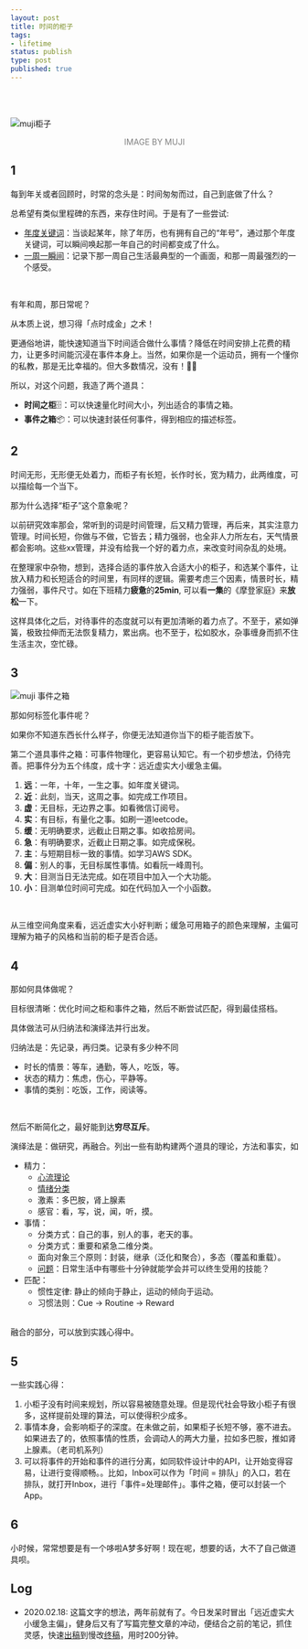 ```yaml
--- 
layout: post
title: 时间的柜子
tags: 
- lifetime
status: publish
type: post
published: true
---
```


<br>
<br>


![muji柜子](https://i.imgur.com/fxd9xy7.jpg)

<center><font color="grey">IMAGE BY MUJI</font>  </center>


## 1

每到年关或者回顾时，时常的念头是：时间匆匆而过，自己到底做了什么？

总希望有类似里程碑的东西，来存住时间。于是有了一些尝试: 

* [年度关键词](https://willwang.cc/about/)：当谈起某年，除了年历，也有拥有自己的“年号”，通过那个年度关键词，可以瞬间唤起那一年自己的时间都变成了什么。
* [一周一瞬间](https://www.dropbox.com/sh/6vejwql3mdufmc2/AAAD0nQzMt1Gatd8I4zNUKqoa?dl=0)：记录下那一周自己生活最典型的一个画面，和那一周最强烈的一个感受。

<br>

有年和周，那日常呢？

从本质上说，想习得「点时成金」之术！

更通俗地讲，能快速知道当下时间适合做什么事情？降低在时间安排上花费的精力，让更多时间能沉浸在事件本身上。当然，如果你是一个运动员，拥有一个懂你的私教，那是无比幸福的。但大多数情况，没有！🤷‍♀️

所以，对这个问题，我造了两个道具：

- **时间之柜**🗄：可以快速量化时间大小，列出适合的事情之箱。
- **事件之箱**📦：可以快速封装任何事件，得到相应的描述标签。


## 2


时间无形，无形便无处着力，而柜子有长短，长作时长，宽为精力，此两维度，可以描绘每一个当下。

那为什么选择“柜子”这个意象呢？

以前研究效率那会，常听到的词是时间管理，后又精力管理，再后来，其实注意力管理。时间长短，你做与不做，它皆去；精力强弱，也全非人力所左右，天气情景都会影响。这些xx管理，并没有给我一个好的着力点，来改变时间杂乱的处境。

在整理家中杂物，想到，选择合适的事件放入合适大小的柜子，和选某个事件，让放入精力和长短适合的时间里，有同样的逻辑。需要考虑三个因素，情景时长，精力强弱，事件尺寸。如在下班精力**疲惫**的**25min**, 可以看**一集**的《摩登家庭》来**放松**一下。

这样具体化之后，对待事件的态度就可以有更加清晰的着力点了。不至于，紧如弹簧，极致拉伸而无法恢复精力，累出病。也不至于，松如胶水，杂事缠身而抓不住生活主次，空忙碌。

## 3

![muji 事件之箱](https://i.imgur.com/PKyEaYY.png)

那如何标签化事件呢？

如果你不知道东西长什么样子，你便无法知道你当下的柜子能否放下。

第二个道具事件之箱：可事件物理化，更容易认知它。有一个初步想法，仍待完善。把事件分为五个纬度，成十字：远近虚实大小缓急主偏。

1. **远**：一年，十年，一生之事。如年度关键词。
1. **近**：此刻，当天，这周之事。如完成工作项目。
1. **虚**：无目标，无边界之事。如看微信订阅号。
1. **实**：有目标，有量化之事。如刷一道leetcode。
1. **缓**：无明确要求，远截止日期之事。如收拾房间。
1. **急**：有明确要求，近截止日期之事。如完成保税。
1. **主**：与短期目标一致的事情。如学习AWS SDK。
1. **偏**：别人的事，无目标属性事情。如看阮一峰周刊。
1. **大**：目测当日无法完成。如在项目中加入一个大功能。 
1. **小**：目测单位时间可完成。如在代码加入一个小函数。

<br>

从三维空间角度来看，远近虚实大小好判断；缓急可用箱子的颜色来理解，主偏可理解为箱子的风格和当前的柜子是否合适。

## 4

那如何具体做呢？

目标很清晰：优化时间之柜和事件之箱，然后不断尝试匹配，得到最佳搭档。

具体做法可从归纳法和演绎法并行出发。

归纳法是：先记录，再归类。记录有多少种不同

* 时长的情景：等车，通勤，等人，吃饭，等。
* 状态的精力：焦虑，伤心，平静等。
* 事情的类别：吃饭，工作，阅读等。

<br>

然后不断简化之，最好能到达**穷尽互斥**。

演绎法是：做研究，再融合。列出一些有助构建两个道具的理论，方法和事实，如

* 精力：
	* [心流理论](https://www.wikiwand.com/en/Flow_(psychology))
	* [情绪分类](https://www.wikiwand.com/en/Emotion)
	* 激素：多巴胺，肾上腺素
	* 感官：看，写，说，闻，听，摸。
* 事情：
	* 分类方式：自己的事，别人的事，老天的事。
	* 分类方式：重要和紧急二维分类。
	* 面向对象三个原则：封装，继承（泛化和聚合），多态（覆盖和重载）。
	* [问题](https://www.zhihu.com/question/20894671)：日常生活中有哪些十分钟就能学会并可以终生受用的技能？
* 匹配：
	* 惯性定律: 静止的倾向于静止，运动的倾向于运动。
	* 习惯法则：Cue → Routine → Reward

<br>
融合的部分，可以放到实践心得中。

## 5

一些实践心得：

1. 小柜子没有时间来规划，所以容易被随意处理。但是现代社会导致小柜子有很多，这样提前处理的算法，可以使得积少成多。
2. 事情本身，会影响柜子的深度。在未做之前，如果柜子长短不够，塞不进去。如果进去了的，依照事情的性质，会调动人的两大力量，拉如多巴胺，推如肾上腺素。（老司机系列）
3. 可以将事件的开始和事件的进行分离，如同软件设计中的API，让开始变得容易，让进行变得顺畅。。比如，Inbox可以作为「时间 = 排队」的入口，若在排队，就打开Inbox，进行「事件=处理邮件」。事件之箱，便可以封装一个App。

## 6 

小时候，常常想要是有一个哆啦A梦多好啊！现在呢，想要的话，大不了自己做道具呗。



## Log

- 2020.02.18: 这篇文字的想法，两年前就有了。今日发呆时冒出「远近虚实大小缓急主偏」，健身后又有了写篇完整文章的冲动，便结合之前的笔记，抓住灵感，快速[出稿](https://i.imgur.com/kZjksCz.png)到慢改[终稿](https://i.imgur.com/XPye0Of.jpg)，用时200分钟。